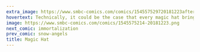 ```yaml
---
extra_image: https://www.smbc-comics.com/comics/154557529720181223after.png
hovertext: Technically, it could be the case that every magic hat brings snowmen alive, but they die instantaneously due to the lack of any internal structure.
image: https://www.smbc-comics.com/comics/1545575214-20181223.png
next_comic: immortalization
prev_comic: snow-angels
title: Magic Hat
---
```


